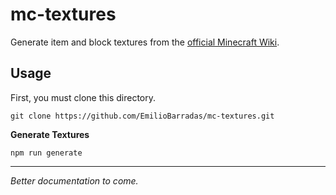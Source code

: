 # mc-textures

Generate item and block textures from the [official Minecraft Wiki](https://minecraft.gamepedia.com/Minecraft_Wiki).

## Usage

First, you must clone this directory.

```
git clone https://github.com/EmilioBarradas/mc-textures.git
```

**Generate Textures**

```
npm run generate
```

---

*Better documentation to come.*